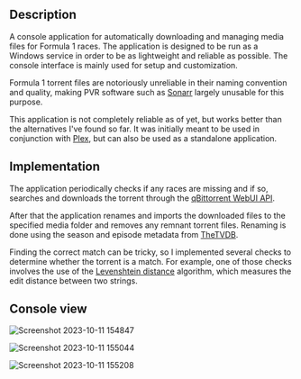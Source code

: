 ## Description

A console application for automatically downloading and managing media files for Formula 1 races.
The application is designed to be run as a Windows service in order to be as lightweight and reliable as possible.
The console interface is mainly used for setup and customization.

Formula 1 torrent files are notoriously unreliable in their naming convention and quality,
making PVR software such as [Sonarr](https://github.com/Sonarr/Sonarr) largely unusable for this purpose.

This application is not completely reliable as of yet, but works better than the alternatives I've found so far.
It was initially meant to be used in conjunction with [Plex](https://www.plex.tv/), but can also be used as a standalone application.

## Implementation

The application periodically checks if any races are missing and if so, searches and downloads the torrent through the [qBittorrent WebUI API](https://github.com/qbittorrent/qBittorrent/wiki/WebUI-API-(qBittorrent-4.1)).

After that the application renames and imports the downloaded files to the specified media folder and removes any remnant torrent files.
Renaming is done using the season and episode metadata from [TheTVDB](https://thetvdb.com/series/formula-1).

Finding the correct match can be tricky, so I implemented several checks to determine whether the torrent is a match.
For example, one of those checks involves the use of the [Levenshtein distance](https://en.wikipedia.org/wiki/Levenshtein_distance) algorithm, which measures the edit distance between two strings.

## Console view

![Screenshot 2023-10-11 154847](https://github.com/Lucane/Formula-1-Media-Handler/assets/7999446/9296dd21-34e9-4999-840c-54b0f353be5f)

![Screenshot 2023-10-11 155044](https://github.com/Lucane/Formula-1-Media-Handler/assets/7999446/3c1ebfa2-56c5-4c31-9ebb-10e4ce1ba6cd)

![Screenshot 2023-10-11 155208](https://github.com/Lucane/Formula-1-Media-Handler/assets/7999446/6d8caef6-34f8-432b-8129-80f997cee626)

